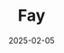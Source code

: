 ---  
layout: startup_page  
title: "Fay"  
id: "faynutrition.com"  
permalink: "/fayfaynutrition.com02052025/"  
website: "https://www.faynutrition.com/"  
funding_round: "Series B"  
funding_amount: "$50M"  
investors: "Goldman Sachs, General Catalyst, Forerunner"  
about: "Fay is a digital nutritional therapy platform connecting individuals with insurance-covered Registered Dietitians (RDs) to provide personalized nutrition and lifestyle counseling. Fay aims to revolutionize how people approach food and health by offering an AI-driven platform that streamlines dietitian workflows and provides clients with personalized care, including supplement recommendations and lab analysis. Since its founding in 2022, Fay has become the largest and fastest-growing network of RDs."  
markets: "Healthtech, Software Development"  
hq: "San Francisco, California, United States"  
founded_year: "2022"  
linkedin: "https://www.linkedin.com/company/foodandyou"  
twitter: ""  
instagram: ""  
facebook: ""  
crunchbase: "https://www.crunchbase.com/organization/fay-nutrition"  
pitchbook: ""  

date_display: "05-Feb-2025"  
date: "2025-02-05"

# SEO Optimization  
meta_title: "Fay - Series B Funding ($50M)"  
meta_description: "Fay, Fay is a digital nutritional therapy platform connecting individuals with insurance-covered Registered Dietitians (RDs) to provide personalized nutrit..."  
meta_keywords: "Fay, Healthtech, Software Development, Series B funding"  
canonical_url: "https://startup.projectstartups.com/fayfaynutrition.com02052025/"  
---